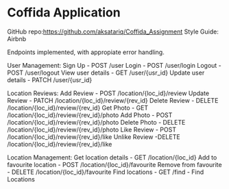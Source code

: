 # Coffida Application #

GitHub repo:https://github.com/aksatariq/Coffida_Assignment 
Style Guide: Airbnb


Endpoints implemented, with appropiate error handling.

User Management:
Sign Up - POST /user
Login - POST /user/login
Logout - POST /user/logout
View user details - GET /user/{usr_id}
Update user details - PATCH /user/{usr_id}

Location Reviews:
Add Review - POST /location/{loc_id}/review 
Update Review - PATCH /location/{loc_id}/review/{rev_id}
Delete Review - DELETE /location/{loc_id}/review/{rev_id}
Get Photo - GET /location/{loc_id}/review/{rev_id}/photo 
Add Photo - POST /location/{loc_id}/review/{rev_id}/photo
Delete Photo - DELETE /location/{loc_id}/review/{rev_id}/photo
Like Review - POST /location/{loc_id}/review/{rev_id}/like 
Unlike Review -DELETE /location/{loc_id}/review/{rev_id}/like

Location Management:
Get location details - GET /location/{loc_id} 
Add to favourite location - POST /location/{loc_id}/favourite
Remove from favourite - DELETE /location/{loc_id}/favourite
Find locations - GET /find - Find Locations

